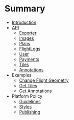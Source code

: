 # Summary

* [Introduction](README.md)
* [API](api-overview.md)
   * [Exporter](exporter.md)
   * [Images](images.md)
   * [Plans](plans.md)
   * [FlightLogs](flightlogs.md)
   * [User](user.md)
   * [Payments](payments.md)
   * [Tiles](tiles.md)
   * [Annotations](annotations.md)
* Examples
   * [Change Flight Geometry](change_flight_geometry.md)
   * [Get Tiles](get_tiles.md)
   * [Get Annotations](get_annotations.md)
* Platform Policy
   * [Guidelines](guidelines.md)
   * [Styles](styles.md)
   * [Publishing](publishing.md)

